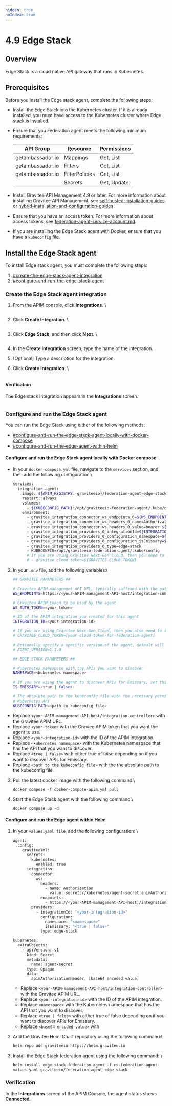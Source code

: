 ```yaml
---
hidden: true
noIndex: true
---
```


# 4.9 Edge Stack

## Overview

Edge Stack is a cloud native API gateway that runs in Kubernetes.

## Prerequisites&#x20;

Before you install the Edge stack agent, complete the following steps:

* Install the Edge Stack into the Kubernetes cluster. If it is already installed, you must have access to the Kubernetes cluster where Edge stack is installed.
*   Ensure that you Federation agent meets the following minimum requirements:

    | API Group        | Resource       | Permissions |
    | ---------------- | -------------- | ----------- |
    | getambassador.io | Mappings       | Get, List   |
    | getambassador.io | Filters        | Get, List   |
    | getambassador.io | FilterPolicies | Get, List   |
    |                  | Secrets        | Get, Update |
* Install Gravitee API Management 4.9 or later. For more information about installing Gravitee API Management, see [self-hosted-installation-guides](../../../self-hosted-installation-guides/ "mention") or [hybrid-installation-and-configuration-guides](../../../hybrid-installation-and-configuration-guides/ "mention").
* Ensure that you have an access token. For more information about access tokens, see [federation-agent-service-account.md](../federation-agent-service-account.md "mention").
* If you are installing the Edge Stack agent with Docker, ensure that you have a `kubeconfig` file.

## Install the Edge Stack agent

To install Edge stack agent, you must complete the following steps:&#x20;

1. [#create-the-edge-stack-agent-integration](4.9-edge-stack.md#create-the-edge-stack-agent-integration "mention")
2. [#configure-and-run-the-edge-stack-agent](4.9-edge-stack.md#configure-and-run-the-edge-stack-agent "mention")

### Create the Edge Stack agent integration

1.  From the APIM console, click **Integrations**. \


    <figure><img src="../../../.gitbook/assets/6F54CA44-3D24-4B1F-BC85-D02023B39481.jpeg" alt=""><figcaption></figcaption></figure>
2.  Click **Create Integration**. \


    <figure><img src="../../../.gitbook/assets/85E11164-ADD0-4235-8743-4987417C8312.jpeg" alt=""><figcaption></figcaption></figure>
3.  Click **Edge Stack**, and then click **Next**. \


    <figure><img src="../../../.gitbook/assets/image (2) (4).png" alt=""><figcaption></figcaption></figure>
4. In the **Create Integration** screen, type the name of the integration.
5. (Optional) Type a description for the integration.
6.  Click **Create** **Integration**. \


    <figure><img src="../../../.gitbook/assets/image (1) (4).png" alt=""><figcaption></figcaption></figure>

#### Verification&#x20;

The Edge stack integration appears in the **Integrations** screen.

<figure><img src="../../../.gitbook/assets/7243EB9F-3D83-44B4-9CBA-B35981D57DCD_4_5005_c.jpeg" alt=""><figcaption></figcaption></figure>

### Configure and run the Edge Stack agent&#x20;

You can run the Edge Stack using either of the following methods:

* [#configure-and-run-the-edge-stack-agent-locally-with-docker-compose](4.9-edge-stack.md#configure-and-run-the-edge-stack-agent-locally-with-docker-compose "mention")
* [#configure-and-run-the-edge-agent-within-helm](4.9-edge-stack.md#configure-and-run-the-edge-agent-within-helm "mention")

#### Configure and run the Edge Stack agent locally with Docker compose

*   In your `docker-compose.yml` file, navigate to the `services` section, and then add the following configuration:\


    ```sh
    services:
      integration-agent:
        image: ${APIM_REGISTRY:-graviteeio}/federation-agent-edge-stack:${AGENT_VERSION:-latest}
        restart: always
        volumes:
          - ${KUBECONFIG_PATH}:/opt/graviteeio-federation-agent/.kube/config
        environment:
          - gravitee_integration_connector_ws_endpoints_0=${WS_ENDPOINTS}
          - gravitee_integration_connector_ws_headers_0_name=Authorization
          - gravitee_integration_connector_ws_headers_0_value=bearer ${WS_AUTH_TOKEN}
          - gravitee_integration_providers_0_integrationId=${INTEGRATION_ID}
          - gravitee_integration_providers_0_configuration_namespace=${NAMESPACE}
          - gravitee_integration_providers_0_configuration_isEmissary=${IS_EMISSARY}
          - gravitee_integration_providers_0_type=edge-stack
          - KUBECONFIG=/opt/graviteeio-federation-agent/.kube/config
          # If you are using Gravitee Next-Gen Cloud, then you need to also include a Cloud Token for Federation Agent
          # - gravitee_cloud_token=${GRAVITEE_CLOUD_TOKEN}

    ```

2.  In your `.env` file, add the following variables:\


    ```bash
    ## GRAVITEE PARAMETERS ##

    # Gravitee APIM management API URL, typically suffixed with the path /integration-controller
    WS_ENDPOINTS=https://<your-APIM-management-API-host/integration-controller>

    # Gravitee APIM token to be used by the agent
    WS_AUTH_TOKEN=<your-token>

    # ID of the APIM integration you created for this agent
    INTEGRATION_ID=<your-integration-id>

    # If you are using Gravitee Next-Gen Cloud, then you also need to include a Cloud Token for Federation Agent (https://documentation.gravitee.io/apim/hybrid-installation-and-configuration-guides/next-gen-cloud#cloud-token)
    # GRAVITEE_CLOUD_TOKEN=[your-cloud-token-for-federation-agent]

    # Optionally specify a specific version of the agent, default will be latest
    # AGENT_VERSION=1.1.0

    ## EDGE STACK PARAMETERS ##

    # Kubernetes namespace with the APIs you want to discover
    NAMESPACE=<kubernetes namespace>

    # If you are using the agent to discover APIs for Emissary, set this to true.  Otherwise set it to false.
    IS_EMISSARY=<true | false>

    # The absolute path to the kubeconfig file with the necessary permissions to be used to connect to the 
    # Kubernetes API
    KUBECONFIG_PATH=<path to kubeconfig file>

    ```

* Replace `<your-APIM-management-API-host/integration-controller>` with the Gravitee APIM URL.
* Replace `<your-token>` with the Graviee APIM token that you want the agent to use.&#x20;
* Replace `<your-integration-id>` with the ID of the APIM integration.&#x20;
* Replace `<kubernetes namespace>` with the Kubernetes namespace that has the API that you want to discover.
* Replace `<true | false>` with either true of false depending on if you want to discover APIs for Emissary.
* Replace `<path to the kubeconfig file>` with the the absolute path to the kubeconfig file.

3.  Pull the latest docker image with the following command:\


    ```
    docker compose -f docker-compose-apim.yml pull
    ```
4.  Start the Edge Stack agent with the following command:\


    ```
    docker compose up -d
    ```

#### Configure and run the Edge agent within Helm

1.  In your `values.yaml file`, add the following configuration: \


    ```bash
    agent:
      config:
        graviteeYml:
          secrets:
            kubernetes:
              enabled: true
          integration:
            connector:
              ws:
                headers:
                  - name: Authorization
                    value: secret://kubernetes/agent-secret:apimAuthorizationHeader
                endpoints:
                  - https://<your-APIM-management-API-host]/integration-controller>
            providers:
              - integrationId: "<your-integration-id>"
                configuration:
                  namespace: "<namespace>"
                  isEmissary: "<true | false>"
                type: edge-stack

    kubernetes:
      extraObjects:
        - apiVersion: v1
          kind: Secret
          metadata:
            name: agent-secret
          type: Opaque
          data:
            apimAuthorizationHeader: [base64 encoded value]
    ```

    * Replace `<your-APIM-management-API-host/integration-controller>` with the Gravitee APIM URL.
    * Replace `<your-integration-id>` with the ID of the APIM integration.&#x20;
    * Replace `<namespace>` with the Kubernetes namespace that has the API that you want to discover.
    * Replace `<true | false>` with either true of false depending on if you want to discover APIs for Emissary.
    * Replace `<base64 encoded value>` with&#x20;
2.  Add the Gravitee Heml Chart repository using the following command:\


    ```bash
    helm repo add graviteeio https://helm.gravitee.io
    ```
3.  Install the Edge Stack federation agent using the following command: \


    ```
    helm install edge-stack-federation-agent -f es-federation-agent-values.yaml graviteeio/federation-agent-edge-stack
    ```

### Verification&#x20;

In the **Integrations** screen of the APIM Console, the agent status shows **Connected**.

<figure><img src="../../../.gitbook/assets/7E1EE616-C0AB-488E-BECC-1CE7B116FCE9_4_5005_c.jpeg" alt=""><figcaption></figcaption></figure>
